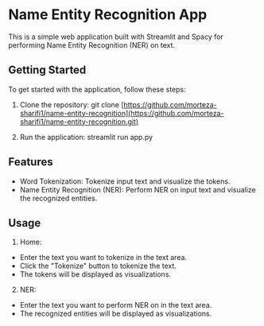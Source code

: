 # Name Entity Recognition App

This is a simple web application built with Streamlit and Spacy for performing Name Entity Recognition (NER) on text.

## Getting Started

To get started with the application, follow these steps:

1. Clone the repository:
git clone [https://github.com/morteza-sharifi1/name-entity-recognition](https://github.com/morteza-sharifi1/name-entity-recognition.git)


3. Run the application:
streamlit run app.py

## Features

- Word Tokenization: Tokenize input text and visualize the tokens.
- Name Entity Recognition (NER): Perform NER on input text and visualize the recognized entities.

## Usage

1. Home:
- Enter the text you want to tokenize in the text area.
- Click the "Tokenize" button to tokenize the text.
- The tokens will be displayed as visualizations.

2. NER:
- Enter the text you want to perform NER on in the text area.
- The recognized entities will be displayed as visualizations.

